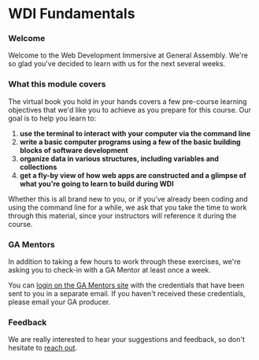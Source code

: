 # WDI Fundamentals


### Welcome

Welcome to the Web Development Immersive at General Assembly. We're so glad you've decided to learn with us for the next several weeks.

### What this module covers

The virtual book you hold in your hands covers a few pre-course learning objectives that we'd like you to achieve as you prepare for this course. Our goal is to help you learn to:

1. **use the terminal to interact with your computer via the command line**
2. **write a basic computer programs using a few of the basic building blocks of software development**
3. **organize data in various structures, including variables and collections**
4. **get a fly-by view of how web apps are constructed and a glimpse of what you're going to learn to build during WDI**

Whether this is all brand new to you, or if you've already been coding and using the command line for a while, we ask that you take the time to work through this material, since your instructors will reference it during the course.

### GA Mentors

In addition to taking a few hours to work through these exercises, we're asking you to check-in with a GA Mentor at least once a week.

You can [login on the GA Mentors site](https://ga.hackhands.com) with the credentials that have been sent to you in a separate email. If you haven't received these credentials, please email your GA producer.

### Feedback

We are really interested to hear your suggestions and feedback, so don't hesitate to [reach out](jdm@generalassemb.ly).
